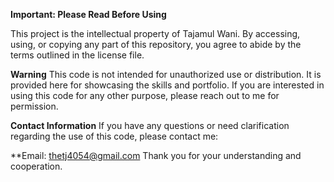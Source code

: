 
**Important: Please Read Before Using**

This project is the intellectual property of Tajamul Wani. By accessing, using, or copying any part of this repository, you agree to abide by the terms outlined in the license file.

**Warning**
This code is not intended for unauthorized use or distribution. It is provided here for showcasing the skills and portfolio. If you are interested in using this code for any other purpose, please reach out to me for permission.

**Contact Information**
If you have any questions or need clarification regarding the use of this code, please contact me:

**Email: thetj4054@gmail.com
Thank you for your understanding and cooperation.
